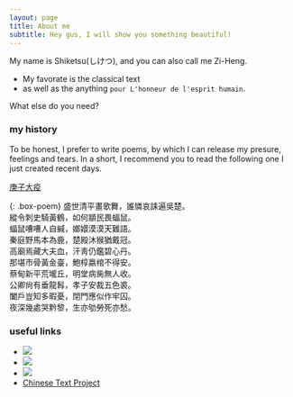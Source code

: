 ```yaml
---
layout: page
title: About me
subtitle: Hey gus, I will show you something beautiful!
---
```


My name is Shiketsu(しけつ), and you can also call me Zi-Heng.

- My favorate is the classical text 
- as well as the anything `pour L'honneur de l'esprit humain`.

What else do you need?

### my history

To be honest, I prefer to write poems, by which I can release my presure, feelings and tears. In a short, I recommend you to read the following one I just created recent days.

[庚子大疫](https://www.52shici.com/works.php?mem_id=118459&works_id=2172845) 

{: .box-poem}
盛世清平畫歌舞，誰憐哀誄遍吳楚。<br>
縱令刺史騎黃鶴，如何顓民畏蝠鼠。<br>
蝠鼠嘈嘈人自緘，嫏嬛漠漠天難語。<br>
秦庭野馬本為鹿，楚殿沐猴猶戴冠。<br>
高廟焉藏大夫血，汗靑仍鑑碧心丹。<br>
那堪市骨黃金臺，鮑椁嬴棺不得安。<br>
蔡甸新平荒壠丘，明堂病胔無人收。<br>
公卿尙有垂龍髥，孝子安裁五色裘。<br>
闔戶豈知多暇憂，閉門應似作牢囚。<br>
夜深幾處哭黔黎，生亦劬勞死亦愁。

### useful links
- [![](https://sou-yun.cn/images/publish.png)](https://sou-yun.cn/)
- [![](https://www.zdic.net/images/home_logo.png)](https://www.zdic.net/)
- [![](https://ytenx.org/static/img/brand.gif)](https://ytenx.org/)
- [Chinese Text Project](https://ctext.org/)